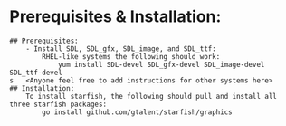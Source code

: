 # Prerequisites & Installation:
	## Prerequisites:
		- Install SDL, SDL_gfx, SDL_image, and SDL_ttf:
			RHEL-like systems the following should work:
				yum install SDL-devel SDL_gfx-devel SDL_image-devel SDL_ttf-devel
	s	<Anyone feel free to add instructions for other systems here>
	## Installation:
		To install starfish, the following should pull and install all three starfish packages:
			go install github.com/gtalent/starfish/graphics
